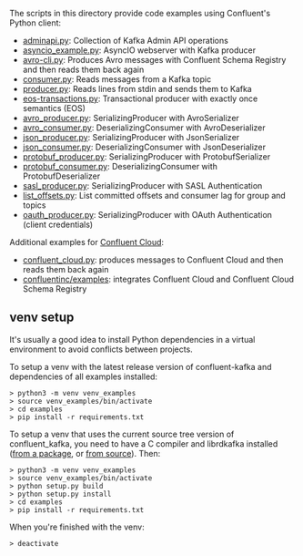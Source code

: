 The scripts in this directory provide code examples using Confluent's Python client:

* [adminapi.py](adminapi.py): Collection of Kafka Admin API operations
* [asyncio_example.py](asyncio_example.py): AsyncIO webserver with Kafka producer
* [avro-cli.py](avro-cli.py): Produces Avro messages with Confluent Schema Registry and then reads them back again
* [consumer.py](consumer.py): Reads messages from a Kafka topic
* [producer.py](producer.py): Reads lines from stdin and sends them to Kafka
* [eos-transactions.py](eos-transactions.py): Transactional producer with exactly once semantics (EOS)
* [avro_producer.py](avro_producer.py): SerializingProducer with AvroSerializer
* [avro_consumer.py](avro_consumer.py): DeserializingConsumer with AvroDeserializer
* [json_producer.py](json_producer.py): SerializingProducer with JsonSerializer
* [json_consumer.py](json_consumer.py): DeserializingConsumer with JsonDeserializer
* [protobuf_producer.py](protobuf_producer.py): SerializingProducer with ProtobufSerializer
* [protobuf_consumer.py](protobuf_consumer.py): DeserializingConsumer with ProtobufDeserializer
* [sasl_producer.py](sasl_producer.py): SerializingProducer with SASL Authentication
* [list_offsets.py](list_offsets.py): List committed offsets and consumer lag for group and topics
* [oauth_producer.py](oauth_producer.py): SerializingProducer with OAuth Authentication (client credentials)

Additional examples for [Confluent Cloud](https://www.confluent.io/confluent-cloud/):

* [confluent_cloud.py](confluent_cloud.py): produces messages to Confluent Cloud and then reads them back again
* [confluentinc/examples](https://github.com/confluentinc/examples/tree/master/clients/cloud/python): integrates Confluent Cloud and Confluent Cloud Schema Registry

## venv setup

It's usually a good idea to install Python dependencies in a virtual environment to avoid
conflicts between projects.

To setup a venv with the latest release version of confluent-kafka and dependencies of all examples installed:

```
> python3 -m venv venv_examples
> source venv_examples/bin/activate
> cd examples
> pip install -r requirements.txt
```

To setup a venv that uses the current source tree version of confluent_kafka, you
need to have a C compiler and librdkafka installed
([from a package](https://github.com/edenhill/librdkafka#installing-prebuilt-packages), or
[from source](https://github.com/edenhill/librdkafka#build-from-source)). Then:

```
> python3 -m venv venv_examples
> source venv_examples/bin/activate
> python setup.py build
> python setup.py install
> cd examples
> pip install -r requirements.txt
```

When you're finished with the venv:

```
> deactivate
```